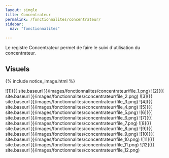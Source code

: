 ```yaml
---
layout: single
title: Concentrateur
permalink: /fonctionnalites/concentrateur/
sidebar:
  nav: "fonctionnalites"

---
```

Le registre Concentrateur permet de faire le suivi d'utilisation du concentrateur.

## Visuels

{% include notice_image.html %}

![1]({{ site.baseurl }}/images/fonctionnalites/concentrateur/file_1.png)
![2]({{ site.baseurl }}/images/fonctionnalites/concentrateur/file_2.png)
![3]({{ site.baseurl }}/images/fonctionnalites/concentrateur/file_3.png)
![4]({{ site.baseurl }}/images/fonctionnalites/concentrateur/file_4.png)
![5]({{ site.baseurl }}/images/fonctionnalites/concentrateur/file_5.png)
![6]({{ site.baseurl }}/images/fonctionnalites/concentrateur/file_6.png)
![7]({{ site.baseurl }}/images/fonctionnalites/concentrateur/file_7.png)
![8]({{ site.baseurl }}/images/fonctionnalites/concentrateur/file_8.png)
![9]({{ site.baseurl }}/images/fonctionnalites/concentrateur/file_9.png)
![10]({{ site.baseurl }}/images/fonctionnalites/concentrateur/file_10.png)
![11]({{ site.baseurl }}/images/fonctionnalites/concentrateur/file_11.png)
![12]({{ site.baseurl }}/images/fonctionnalites/concentrateur/file_12.png)
